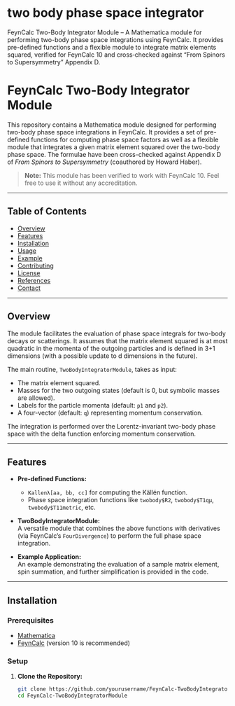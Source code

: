 # two body phase space integrator
 FeynCalc Two-Body Integrator Module – A Mathematica module for performing two-body phase space integrations using FeynCalc. It provides pre-defined functions and a flexible module to integrate matrix elements squared, verified for FeynCalc 10 and cross‐checked against “From Spinors to Supersymmetry” Appendix D.
 # FeynCalc Two-Body Integrator Module

This repository contains a Mathematica module designed for performing two-body phase space integrations in FeynCalc. It provides a set of pre-defined functions for computing phase space factors as well as a flexible module that integrates a given matrix element squared over the two-body phase space. The formulae have been cross-checked against Appendix D of *From Spinors to Supersymmetry* (coauthored by Howard Haber).

> **Note:** This module has been verified to work with FeynCalc 10. Feel free to use it without any accreditation.

---

## Table of Contents

- [Overview](#overview)
- [Features](#features)
- [Installation](#installation)
- [Usage](#usage)
- [Example](#example)
- [Contributing](#contributing)
- [License](#license)
- [References](#references)
- [Contact](#contact)

---

## Overview

The module facilitates the evaluation of phase space integrals for two-body decays or scatterings. It assumes that the matrix element squared is at most quadratic in the momenta of the outgoing particles and is defined in 3+1 dimensions (with a possible update to d dimensions in the future).

The main routine, `TwoBodyIntegratorModule`, takes as input:
- The matrix element squared.
- Masses for the two outgoing states (default is 0, but symbolic masses are allowed).
- Labels for the particle momenta (default: `p1` and `p2`).
- A four-vector (default: `q`) representing momentum conservation.

The integration is performed over the Lorentz-invariant two-body phase space with the delta function enforcing momentum conservation.

---

## Features

- **Pre-defined Functions:**  
  - `Kallenλ[aa, bb, cc]` for computing the Källén function.
  - Phase space integration functions like `twobody$R2`, `twobody$T1qμ`, `twobody$T11metric`, etc.

- **TwoBodyIntegratorModule:**  
  A versatile module that combines the above functions with derivatives (via FeynCalc’s `FourDivergence`) to perform the full phase space integration.

- **Example Application:**  
  An example demonstrating the evaluation of a sample matrix element, spin summation, and further simplification is provided in the code.

---

## Installation

### Prerequisites

- [Mathematica](https://www.wolfram.com/mathematica/)
- [FeynCalc](http://www.feyncalc.org/) (version 10 is recommended)

### Setup

1. **Clone the Repository:**

   ```bash
   git clone https://github.com/yourusername/FeynCalc-TwoBodyIntegratorModule.git
   cd FeynCalc-TwoBodyIntegratorModule

